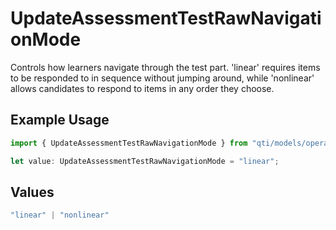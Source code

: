 # UpdateAssessmentTestRawNavigationMode

Controls how learners navigate through the test part. 'linear' requires items to be responded to in sequence without jumping around, while 'nonlinear' allows candidates to respond to items in any order they choose.

## Example Usage

```typescript
import { UpdateAssessmentTestRawNavigationMode } from "qti/models/operations";

let value: UpdateAssessmentTestRawNavigationMode = "linear";
```

## Values

```typescript
"linear" | "nonlinear"
```